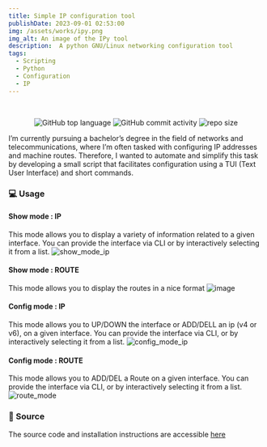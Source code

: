 ```yaml
---
title: Simple IP configuration tool
publishDate: 2023-09-01 02:53:00
img: /assets/works/ipy.png
img_alt: An image of the IPy tool
description:  A python GNU/Linux networking configuration tool  
tags:
  - Scripting
  - Python
  - Configuration
  - IP
---
```


<div align="center">  
    <br/>  

![GitHub top language](https://img.shields.io/github/languages/top/NullBrunk/IPy?style=for-the-badge)
![GitHub commit activity](https://img.shields.io/github/commit-activity/m/NullBrunk/IPy?style=for-the-badge)
![repo size](https://img.shields.io/github/repo-size/NullBrunk/IPy?style=for-the-badge)
</div>


I’m currently pursuing a bachelor’s degree in the field of networks and telecommunications, where I’m often tasked with configuring IP addresses and machine routes. Therefore, I wanted to automate and simplify this task by developing a small script that facilitates configuration using a TUI (Text User Interface) and short commands.
<br>



### 💻 Usage 

#### Show mode : IP
This mode allows you to display a variety of information related to a given interface. You can provide the interface via CLI or by interactively selecting it from a list.
![show_mode_ip](https://github.com/NullBrunk/IPy/assets/125673909/5da86a4c-cdb0-414c-8aa6-d873ca4e5cde)


#### Show mode : ROUTE
This mode allows you to display the routes in a nice format
![image](https://github.com/NullBrunk/IPy/assets/125673909/ce1d2c97-02ec-4780-a132-d9c23efc34c2)


#### Config mode : IP
This mode allows you to UP/DOWN the interface or ADD/DELL an ip (v4 or v6), on a given interface. You can provide the interface via CLI, or by interactively selecting it from a list.
![config_mode_ip](https://github.com/NullBrunk/IPy/assets/125673909/940bca59-5797-4fc9-a9c2-1843a10ba855)


#### Config mode : ROUTE
This mode allows you to ADD/DEL a Route on a given interface. You can provide the interface via CLI, or by interactively selecting it from a list.
![route_mode](https://github.com/NullBrunk/IPy/assets/125673909/9ff3bd4b-42d8-4efc-a0c4-b5a4f1b976ea)


### 📂 Source
The source code and installation instructions are accessible <a href="https://github.com/NullBrunk/IPy" target="_blank">here</a>


